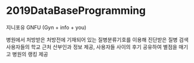 # 2019DataBaseProgramming
지니포유 GNFU (Gyn + info + you)

병원에서 처방받은 처방전에 기재되어 있는 질병분류기호를 이용해 진단받은 질병 검색
사용자들의 학교 근처 산부인과 정보 제공, 사용자들 사이의 후기 공유하여 별점을 매기고 병원의 랭킹 제공
